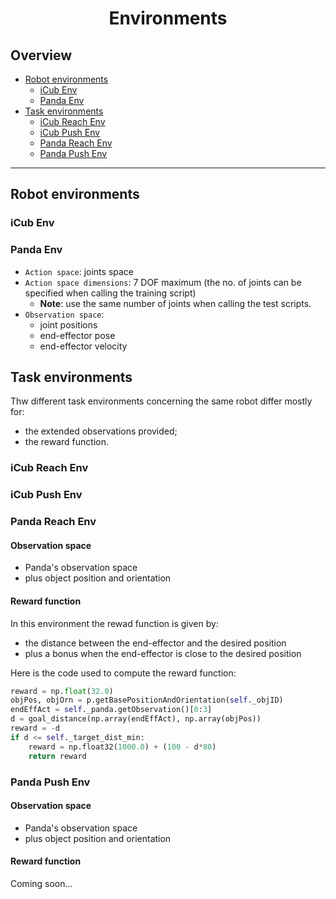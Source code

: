 <p align="center">
<h1 align="center">Environments</h1>
</p>

## Overview
 - [Robot environments](#robot-environments)
    - [iCub Env](#icub-env)
    - [Panda Env](#panda-env)
 - [Task environments](#task-environments)
    - [iCub Reach Env](#icub-reach-env)
    - [iCub Push Env](#icub-push-env)
    - [Panda Reach Env](#panda-reach-env)
    - [Panda Push Env](#panda-push-env)
---

## Robot environments
### iCub Env
### Panda Env
- `Action space`: joints space
- `Action space dimensions`: 7 DOF maximum (the no. of joints can be specified when calling the training script) 
    - **Note**: use the same number of joints when calling the test scripts.
-  `Observation space`: 
   - joint positions
   - end-effector pose
   - end-effector velocity

## Task environments

Thw different task environments concerning the same robot differ mostly for:
  - the extended observations provided;
  - the reward function.
  
### iCub Reach Env
### iCub Push Env

### Panda Reach Env

#### Observation space
- Panda's observation space
- plus object position and orientation

#### Reward function
In this environment the rewad function is given by:
- the distance between the end-effector and the desired position
- plus a bonus when the end-effector is close to the desired position

Here is the code used to compute the reward function:

```python
reward = np.float(32.0)
objPos, objOrn = p.getBasePositionAndOrientation(self._objID)
endEffAct = self._panda.getObservation()[0:3]
d = goal_distance(np.array(endEffAct), np.array(objPos))
reward = -d
if d <= self._target_dist_min:
    reward = np.float32(1000.0) + (100 - d*80)
    return reward
```

### Panda Push Env

#### Observation space
- Panda's observation space
- plus object position and orientation

#### Reward function
Coming soon...

